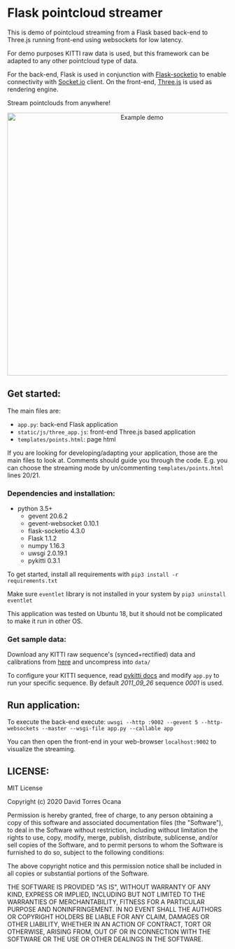 # Flask pointcloud streamer

This is demo of pointcloud streaming from a Flask based back-end to Three.js running front-end using websockets for low latency.

For demo purposes KITTI raw data is used, but this framework can be adapted to any other pointcloud type of data.

For the back-end, Flask is used in conjunction with [Flask-socketio](https://flask-socketio.readthedocs.io/en/latest/) to enable connectivity with [Socket.io](https://socket.io/) client.
On the front-end, [Three.js](https://threejs.org/) is used as rendering engine.

Stream pointclouds from anywhere!
<p align="center">
  <img src="assets/demo.gif" alt="Example demo" width="600" />
</p>

## Get started:

The main files are:
* ```app.py```: back-end Flask application
* ```static/js/three_app.js```: front-end Three.js based application
* ```templates/points.html```: page html

If you are looking for developing/adapting your application, those are the main files to look at. Comments should guide you through the code. E.g. you can choose the streaming mode by un/commenting ```templates/points.html``` lines 20/21.

### Dependencies and installation:

* python 3.5+
    * gevent 20.6.2
    * gevent-websocket 0.10.1
    * flask-socketio 4.3.0
    * Flask 1.1.2
    * numpy 1.16.3
    * uwsgi 2.0.19.1
    * pykitti 0.3.1

To get started, install all requirements with
```pip3 install -r requirements.txt```

Make sure ```eventlet``` library is not installed in your system by ```pip3 uninstall eventlet```

This application was tested on Ubuntu 18, but it should not be complicated to make it run in other OS.

### Get sample data:

Download any KITTI raw sequence's (synced+rectified) data and calibrations from [here](http://www.cvlibs.net/datasets/kitti/raw_data.php) and uncompress into ```data/```

To configure your KITTI sequence, read [pykitti docs](https://github.com/utiasSTARS/pykitti) and modify ```app.py``` to run your specific sequence. By default *2011_09_26* sequence *0001* is used.


## Run application:

To execute the back-end execute:
```uwsgi --http :9002 --gevent 5 --http-websockets --master --wsgi-file app.py --callable app```

You can then open the front-end in your web-browser ```localhost:9002``` to visualize the streaming.

## LICENSE:
MIT License

Copyright (c) 2020 David Torres Ocana

Permission is hereby granted, free of charge, to any person obtaining a copy
of this software and associated documentation files (the "Software"), to deal
in the Software without restriction, including without limitation the rights
to use, copy, modify, merge, publish, distribute, sublicense, and/or sell
copies of the Software, and to permit persons to whom the Software is
furnished to do so, subject to the following conditions:

The above copyright notice and this permission notice shall be included in all
copies or substantial portions of the Software.

THE SOFTWARE IS PROVIDED "AS IS", WITHOUT WARRANTY OF ANY KIND, EXPRESS OR
IMPLIED, INCLUDING BUT NOT LIMITED TO THE WARRANTIES OF MERCHANTABILITY,
FITNESS FOR A PARTICULAR PURPOSE AND NONINFRINGEMENT. IN NO EVENT SHALL THE
AUTHORS OR COPYRIGHT HOLDERS BE LIABLE FOR ANY CLAIM, DAMAGES OR OTHER
LIABILITY, WHETHER IN AN ACTION OF CONTRACT, TORT OR OTHERWISE, ARISING FROM,
OUT OF OR IN CONNECTION WITH THE SOFTWARE OR THE USE OR OTHER DEALINGS IN THE
SOFTWARE.